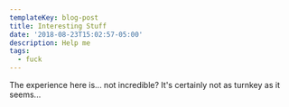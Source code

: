 ```yaml
---
templateKey: blog-post
title: Interesting Stuff
date: '2018-08-23T15:02:57-05:00'
description: Help me
tags:
  - fuck
---
```

The experience here is... not incredible? It's certainly not as turnkey as it seems...
